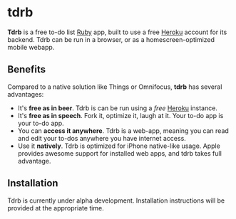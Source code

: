 tdrb
====

**Tdrb** is a free to-do list [Ruby] app, built to use a free [Heroku] account
for its backend. Tdrb can be run in a browser, or as a homescreen-optimized
mobile webapp.

## Benefits

Compared to a native solution like Things or Omnifocus, **tdrb** has several
advantages:

- It's **free as in beer**. Tdrb is can be run using a _free_ [Heroku] instance.
- It's **free as in speech**. Fork it, optimize it, laugh at it. Your to-do app
  is your to-do app.
- You can **access it anywhere**. Tdrb is a web-app, meaning you can read and
  edit your to-dos anywhere you have internet access.
- Use it **natively**. Tdrb is optimized for iPhone native-like usage. Apple
  provides awesome support for installed web apps, and tdrb takes full
  advantage.

## Installation

Tdrb is currently under alpha development. Installation instructions will be
provided at the appropriate time.


[Ruby]: http://www.ruby-lang.org/en/
[Heroku]: http://www.heroku.com/
